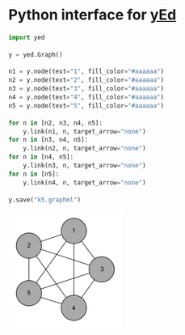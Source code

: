 # Python interface for [yEd](https://www.yworks.com/products/yed)

```Python
import yed

y = yed.Graph()

n1 = y.node(text="1", fill_color="#aaaaaa")
n2 = y.node(text="2", fill_color="#aaaaaa")
n3 = y.node(text="3", fill_color="#aaaaaa")
n4 = y.node(text="4", fill_color="#aaaaaa")
n5 = y.node(text="5", fill_color="#aaaaaa")

for n in [n2, n3, n4, n5]:
    y.link(n1, n, target_arrow="none")
for n in [n3, n4, n5]:
    y.link(n2, n, target_arrow="none")
for n in [n4, n5]:
    y.link(n3, n, target_arrow="none")
for n in [n5]:
    y.link(n4, n, target_arrow="none")

y.save("k5.graphml")
```

<img src="k5.png">
